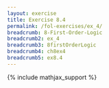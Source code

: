 ```yaml
---
layout: exercise
title: Exercise 8.4
permalink: /fol-exercises/ex_4/
breadcrumb: 8-First-Order-Logic
breadcrumb2: ex_4
breadcrumb3: 8firstOrderLogic
breadcrumb4: ch8ex4
breadcrumb5: ex8.4
---
```


{% include mathjax_support %}

